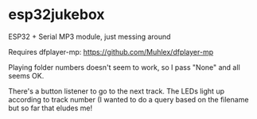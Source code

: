 # esp32jukebox
ESP32 + Serial MP3 module, just messing around

Requires dfplayer-mp: https://github.com/Muhlex/dfplayer-mp

Playing folder numbers doesn't seem to work, so I pass "None" and all seems OK.

There's a button listener to go to the next track.
The LEDs light up according to track number (I wanted to do a query based on the filename but so far that eludes me!

